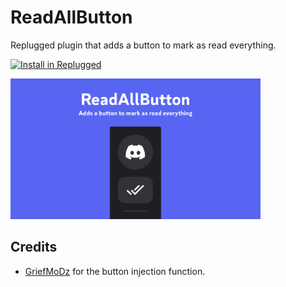 # ReadAllButton

Replugged plugin that adds a button to mark as read everything.

[![Install in Replugged](https://img.shields.io/badge/-Install%20in%20Replugged-blue?style=for-the-badge&logo=none)](https://replugged.dev/install?identifier=dev.fedeilleone.ReadAllButton)

<img src="assets/preview.gif" width="400">

## Credits

- [GriefMoDz](https://github.com/griefmodz) for the button injection function.
